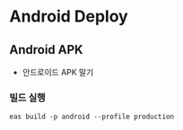 # Android Deploy

## Android APK

- 안드로이드 APK 말기

### 빌드 실행

```shell
eas build -p android --profile production
```